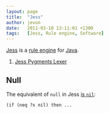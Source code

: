 ```yaml
---
layout: page
title:  "Jess"
author: jevon
date:   2011-03-10 13:11:01 +1300
tags:   [Jess, Rule engine, Software]
---
```


[Jess](jess.md) is a [rule engine](rule-engine.md) for [Java](java.md).

1. [Jess Pygments Lexer](jess-pygments-lexer.md)

## Null

The equivalent of `null` in Jess <a href="http://www.mail-archive.com/jess-users@sandia.gov/msg07977.html">is `nil`</a>:

`(if (neq ?x nil) then ...`
